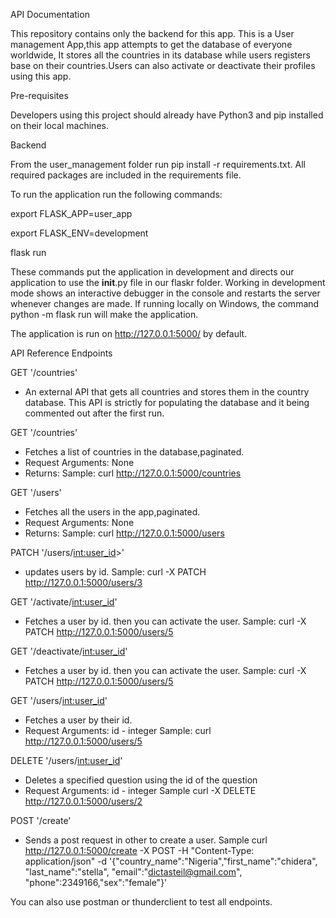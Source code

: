 API Documentation

This repository contains only the backend for this app.
This is a User management App,this app attempts to get the database of everyone worldwide, It stores all the countries in its database while users registers base on their countries.Users can also activate or deactivate their profiles using this app.


Pre-requisites

Developers using this project should already have Python3 and pip installed on their local machines.

Backend

From the user_management folder run pip install -r requirements.txt. All required packages are included in the requirements file.

To run the application run the following commands:

export FLASK_APP=user_app

export FLASK_ENV=development

flask run


These commands put the application in development and directs our application to use the __init__.py file in our flaskr folder. Working in development mode shows an interactive debugger in the console and restarts the server whenever changes are made. If running locally on Windows, the command python -m flask run will make the application.

The application is run on http://127.0.0.1:5000/ by default.

API Reference
Endpoints

GET '/countries'
- An external API that gets all countries and stores them in the country database.
This API is strictly for populating the database and it being commented out after the first run.


GET '/countries'
- Fetches a list of countries in the database,paginated.
- Request Arguments: None
- Returns: 
Sample: curl http://127.0.0.1:5000/countries

GET '/users'
- Fetches all the users in the app,paginated.
- Request Arguments: None
- Returns: 
Sample: curl http://127.0.0.1:5000/users

PATCH '/users/<int:user_id>>'
- updates  users by id.
Sample: curl -X PATCH http://127.0.0.1:5000/users/3


GET '/activate/<int:user_id>'
- Fetches a user by id.
then you can activate the user.
Sample: curl -X PATCH http://127.0.0.1:5000/users/5

GET '/deactivate/<int:user_id>'
- Fetches a user by id.
then you can activate the user.
Sample: curl -X PATCH http://127.0.0.1:5000/users/5

GET '/users/<int:user_id>'
- Fetches a user by their id. 
- Request Arguments: id - integer
Sample: curl http://127.0.0.1:5000/users/5

DELETE '/users/<int:user_id>'
- Deletes a specified question using the id of the question
- Request Arguments: id - integer 
Sample curl -X DELETE http://127.0.0.1:5000/users/2

POST '/create'
- Sends a post request in other to create a user. 
Sample curl http://127.0.0.1:5000/create -X POST -H "Content-Type: application/json" -d '{"country_name":"Nigeria","first_name":"chidera", "last_name":"stella", "email":"dictasteil@gmail.com", "phone":2349166,"sex":"female"}'


You can also use postman or thunderclient to test all endpoints.